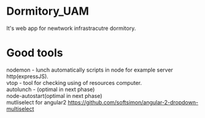 # Dormitory_UAM
It's web app for newtwork infrastracutre dormitory.
# Good tools
nodemon - lunch automatically scripts in node for example server http(expressJS).</br>
vtop - tool for checking using of resources computer.</br>
autolunch - (optimal in next phase)</br>
node-autostart(optimal in next phase)</br>
mutliselect for angular2 https://github.com/softsimon/angular-2-dropdown-multiselect </br>
